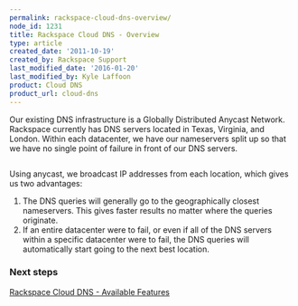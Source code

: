 ```yaml
---
permalink: rackspace-cloud-dns-overview/
node_id: 1231
title: Rackspace Cloud DNS - Overview
type: article
created_date: '2011-10-19'
created_by: Rackspace Support
last_modified_date: '2016-01-20'
last_modified_by: Kyle Laffoon
product: Cloud DNS
product_url: cloud-dns
---
```


Our existing DNS infrastructure is a Globally Distributed Anycast
Network. Rackspace currently has DNS servers located in Texas, Virginia,
and London. Within each datacenter, we have our nameservers split up so
that we have no single point of failure in front of our DNS servers.

<img src="{% asset_path cloud-dns/rackspace-cloud-dns-overview/dnsoverview.png %}" alt="" />

Using anycast, we broadcast IP addresses from each location, which gives
us two advantages:

1.  The DNS queries will generally go to the geographically
    closest nameservers. This gives faster results no matter where the
    queries originate.
2.  If an entire datacenter were to fail, or even if all of the DNS
    servers within a specific datacenter were to fail, the DNS queries
    will automatically start going to the next best location.

### Next steps

[Rackspace Cloud DNS - Available Features](/how-to/rackspace-cloud-dns-available-features)
